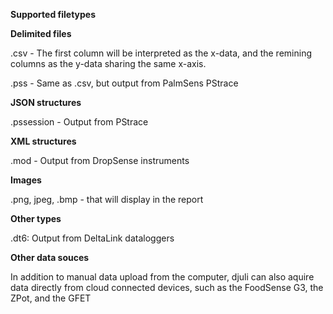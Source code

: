 **Supported filetypes**

**Delimited files**

.csv - The first column will be interpreted as the x-data, and the remining columns as the y-data sharing the same x-axis. 

.pss - Same as .csv, but output from PalmSens PStrace

**JSON structures**

.pssession - Output from PStrace

**XML structures**

.mod - Output from DropSense instruments

**Images**

.png, jpeg, .bmp - that will display in the report

**Other types**

.dt6: Output from DeltaLink dataloggers

**Other data souces**

In addition to manual data upload from the computer, djuli can also aquire data directly from cloud connected devices, such as the FoodSense G3, the ZPot, and the GFET



